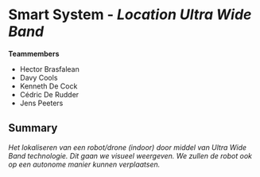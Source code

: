 # Smart System - *Location Ultra Wide Band*

**Teammembers**
* Hector Brasfalean
* Davy Cools
* Kenneth De Cock
* Cédric De Rudder
* Jens Peeters

## Summary
*Het lokaliseren van een robot/drone (indoor) door middel van Ultra Wide Band technologie. Dit gaan we visueel weergeven. We zullen de robot ook op een autonome manier kunnen verplaatsen.*
